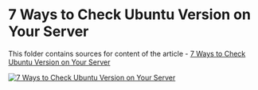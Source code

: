 # 7 Ways to Check Ubuntu Version on Your Server

This folder contains sources for content of the article - [7 Ways to Check Ubuntu Version on Your Server](https://hands-on.cloud/7-ways-to-check-ubuntu-version-on-your-server/)

[![7 Ways to Check Ubuntu Version on Your Server](https://hands-on.cloud/7-ways-to-check-ubuntu-version-on-your-server/7-Ways-to-Check-Ubuntu-Version-on-Your-Server.png)](https://hands-on.cloud/7-ways-to-check-ubuntu-version-on-your-server/)
